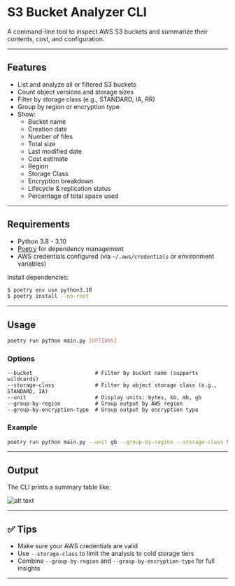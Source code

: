 # S3 Bucket Analyzer CLI

A command-line tool to inspect AWS S3 buckets and summarize their contents, cost, and configuration.

---

## Features

- List and analyze all or filtered S3 buckets
- Count object versions and storage sizes
- Filter by storage class (e.g., STANDARD, IA, RR)
- Group by region or encryption type
- Show:
  - Bucket name
  - Creation date
  - Number of files
  - Total size
  - Last modified date
  - Cost estimate
  - Region
  - Storage Class
  - Encryption breakdown
  - Lifecycle & replication status
  - Percentage of total space used

---

## Requirements

- Python 3.8 - 3.10
- [Poetry](https://python-poetry.org/) for dependency management
- AWS credentials configured (via `~/.aws/credentials` or environment variables)

Install dependencies:

```bash
$ poetry env use python3.10
$ poetry install --no-root
```

---

## Usage

```bash
poetry run python main.py [OPTIONS]
```

### Options
```
--bucket                    # Filter by bucket name (supports wildcards)
--storage-class             # Filter by object storage class (e.g., STANDARD, IA)
--unit                      # Display units: bytes, kb, mb, gb
--group-by-region           # Group output by AWS region
--group-by-encryption-type  # Group output by encryption type

```

### Example

```bash
poetry run python main.py --unit gb --group-by-region --storage-class STANDARD
```

---

## Output

The CLI prints a summary table like:

![alt text](<Screenshot 2025-03-26 at 5.06.59 PM.png>)

---

## ✅ Tips

- Make sure your AWS credentials are valid
- Use `--storage-class` to limit the analysis to cold storage tiers
- Combine `--group-by-region` and `--group-by-encryption-type` for full insights

---

